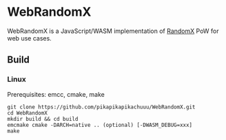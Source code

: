# WebRandomX

WebRandomX is a JavaScript/WASM implementation of [RandomX](https://github.com/tevador/RandomX) PoW for web use cases.

## Build

### Linux
Prerequisites: emcc, cmake, make
```
git clone https://github.com/pikapikapikachuuu/WebRandomX.git
cd WebRandomX
mkdir build && cd build
emcmake cmake -DARCH=native .. (optional) [-DWASM_DEBUG=xxx]
make
```

